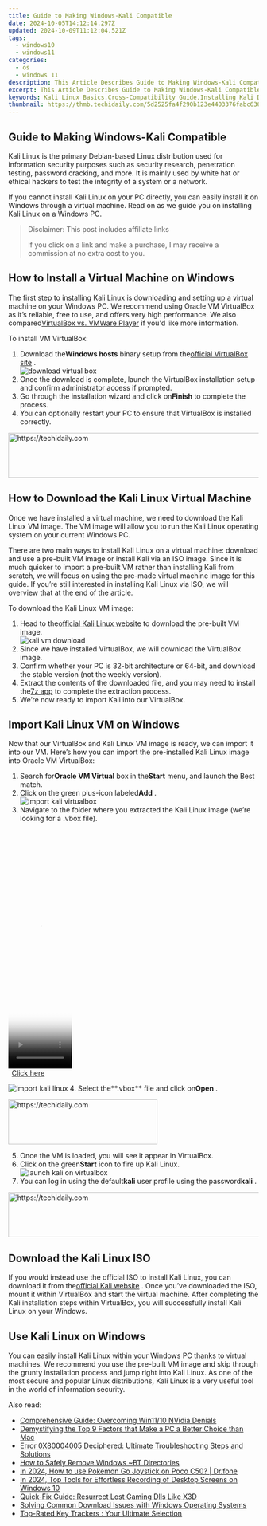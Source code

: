 ```yaml
---
title: Guide to Making Windows-Kali Compatible
date: 2024-10-05T14:12:14.297Z
updated: 2024-10-09T11:12:04.521Z
tags:
  - windows10
  - windows11
categories:
  - os
  - windows 11
description: This Article Describes Guide to Making Windows-Kali Compatible
excerpt: This Article Describes Guide to Making Windows-Kali Compatible
keywords: Kali Linux Basics,Cross-Compatibility Guide,Installing Kali Debian,Win-Kali Setup,Patch Windows Kali,Kali Bash Windows,Secure Remote Access
thumbnail: https://thmb.techidaily.com/5d2525fa4f290b123e4403376fabc636b3a54f2e745335912f33acca5ea34e31.jpg
---
```


## Guide to Making Windows-Kali Compatible

 Kali Linux is the primary Debian-based Linux distribution used for information security purposes such as security research, penetration testing, password cracking, and more. It is mainly used by white hat or ethical hackers to test the integrity of a system or a network.

 If you cannot install Kali Linux on your PC directly, you can easily install it on Windows through a virtual machine. Read on as we guide you on installing Kali Linux on a Windows PC.

>  Disclaimer: This post includes affiliate links
>
>  If you click on a link and make a purchase, I may receive a commission at no extra cost to you.
>

## How to Install a Virtual Machine on Windows

 The first step to installing Kali Linux is downloading and setting up a virtual machine on your Windows PC. We recommend using Oracle VM VirtualBox as it’s reliable, free to use, and offers very high performance. We also compared[VirtualBox vs. VMWare Player](http://www.makeuseof.com/tag/best-virtual-machine-windows/) if you'd like more information.

To install VM VirtualBox:

1. Download the**Windows hosts** binary setup from the[official VirtualBox site](https://www.virtualbox.org/wiki/Downloads) .  
![download virtual box](https://static1.makeuseofimages.com/wordpress/wp-content/uploads/2022/11/download-virtual-box.jpg)
2. Once the download is complete, launch the VirtualBox installation setup and confirm administrator access if prompted.
3. Go through the installation wizard and click on**Finish** to complete the process.
4. You can optionally restart your PC to ensure that VirtualBox is installed correctly.

<!-- affiliate ads begin -->
<a href="https://appsumo.8odi.net/c/5597632/2094428/7443" target="_top" id="2094428">
  <img src="//a.impactradius-go.com/display-ad/7443-2094428" border="0" alt="https://techidaily.com" width="728" height="90"/>
</a>
<img height="0" width="0" src="https://appsumo.8odi.net/i/5597632/2094428/7443" style="position:absolute;visibility:hidden;" border="0" />
<!-- affiliate ads end -->

## How to Download the Kali Linux Virtual Machine

 Once we have installed a virtual machine, we need to download the Kali Linux VM image. The VM image will allow you to run the Kali Linux operating system on your current Windows PC.

 There are two main ways to install Kali Linux on a virtual machine: download and use a pre-built VM image or install Kali via an ISO image. Since it is much quicker to import a pre-built VM rather than installing Kali from scratch, we will focus on using the pre-made virtual machine image for this guide. If you’re still interested in installing Kali Linux via ISO, we will overview that at the end of the article.

To download the Kali Linux VM image:

1. Head to the[official Kali Linux website](https://www.kali.org/get-kali/#kali-virtual-machines) to download the pre-built VM image.  
![kali vm download](https://static1.makeuseofimages.com/wordpress/wp-content/uploads/2022/11/kali-download.jpg)
2. Since we have installed VirtualBox, we will download the VirtualBox image.
3. Confirm whether your PC is 32-bit architecture or 64-bit, and download the stable version (not the weekly version).
4. Extract the contents of the downloaded file, and you may need to install the[7z app](https://www.7-zip.org/download.html) to complete the extraction process.
5. We’re now ready to import Kali into our VirtualBox.

## Import Kali Linux VM on Windows

 Now that our VirtualBox and Kali Linux VM image is ready, we can import it into our VM. Here’s how you can import the pre-installed Kali Linux image into Oracle VM VirtualBox:

1. Search for**Oracle VM Virtual** box in the**Start** menu, and launch the Best match.
2. Click on the green plus-icon labeled**Add** .  
![import kali virtualbox](https://static1.makeuseofimages.com/wordpress/wp-content/uploads/2022/11/import-kali.jpg)
3. Navigate to the folder where you extracted the Kali Linux image (we’re looking for a .vbox file).  

<!-- affiliate ads begin -->
<span id="1977020">
					<video width="128" height="480" style="cursor:pointer"
           poster="//a.impactradius-go.com/display-clicktoplayimage/1977020.png"
           onclick="if(!this.playClicked){this.play();this.setAttribute('controls',true);this.playClicked=true;}">
	   <source src="//a.impactradius-go.com/display-ad/22993-1977020">
	   <img src="//a.impactradius-go.com/display-clicktoplayimage/1977020.png" style="border: none; height: 100%; width: 100%; object-fit: contain">
	</video>
	<div style="width:80px;text-align:center"><a href="javascript:window.open(decodeURIComponent('https%3A%2F%2Fhomestyler.sjv.io%2Fc%2F5597632%2F1977020%2F22993'), '_blank');void(0);">Click here</a></div>
</span>
<img height="0" width="0" src="https://imp.pxf.io/i/5597632/1977020/22993" style="position:absolute;visibility:hidden;" border="0" />
<!-- affiliate ads end -->

![import kali linux](https://static1.makeuseofimages.com/wordpress/wp-content/uploads/2022/11/import-kali-2.jpg)
4. Select the**.vbox** file and click on**Open** .

<!-- affiliate ads begin -->
<a href="https://aligracehair.sjv.io/c/5597632/1902289/19272" target="_top" id="1902289">
  <img src="//a.impactradius-go.com/display-ad/19272-1902289" border="0" alt="https://techidaily.com" width="300" height="90"/>
</a>
<img height="0" width="0" src="https://aligracehair.sjv.io/i/5597632/1902289/19272" style="position:absolute;visibility:hidden;" border="0" />
<!-- affiliate ads end -->

5. Once the VM is loaded, you will see it appear in VirtualBox.
6. Click on the green**Start** icon to fire up Kali Linux.  
![launch kali on virtualbox](https://static1.makeuseofimages.com/wordpress/wp-content/uploads/2022/11/launch-kali.jpg)
7. You can log in using the default**kali** user profile using the password**kali** .

<!-- affiliate ads begin -->
<a href="https://appsumo.8odi.net/c/5597632/2043617/7443" target="_top" id="2043617">
  <img src="//a.impactradius-go.com/display-ad/7443-2043617" border="0" alt="https://techidaily.com" width="728" height="90"/>
</a>
<img height="0" width="0" src="https://appsumo.8odi.net/i/5597632/2043617/7443" style="position:absolute;visibility:hidden;" border="0" />
<!-- affiliate ads end -->

## Download the Kali Linux ISO

 If you would instead use the official ISO to install Kali Linux, you can download it from the[official Kali website](https://www.kali.org/) . Once you’ve downloaded the ISO, mount it within VirtualBox and start the virtual machine. After completing the Kali installation steps within VirtualBox, you will successfully install Kali Linux on your Windows.

## Use Kali Linux on Windows

 You can easily install Kali Linux within your Windows PC thanks to virtual machines. We recommend you use the pre-built VM image and skip through the grunty installation process and jump right into Kali Linux. As one of the most secure and popular Linux distributions, Kali Linux is a very useful tool in the world of information security.

<ins class="adsbygoogle"
     style="display:block"
     data-ad-format="autorelaxed"
     data-ad-client="ca-pub-7571918770474297"
     data-ad-slot="1223367746"></ins>

<ins class="adsbygoogle"
     style="display:block"
     data-ad-client="ca-pub-7571918770474297"
     data-ad-slot="8358498916"
     data-ad-format="auto"
     data-full-width-responsive="true"></ins>

<span class="atpl-alsoreadstyle">Also read:</span>
<div><ul>
<li><a href="https://win11.techidaily.com/comprehensive-guide-overcoming-win1110-nvidia-denials/"><u>Comprehensive Guide: Overcoming Win11/10 NVidia Denials</u></a></li>
<li><a href="https://win11.techidaily.com/demystifying-the-top-9-factors-that-make-a-pc-a-better-choice-than-mac/"><u>Demystifying the Top 9 Factors that Make a PC a Better Choice than Mac</u></a></li>
<li><a href="https://win-howtos.techidaily.com/error-0x80004005-deciphered-ultimate-troubleshooting-steps-and-solutions/"><u>Error 0X80004005 Deciphered: Ultimate Troubleshooting Steps and Solutions</u></a></li>
<li><a href="https://win11.techidaily.com/how-to-safely-remove-windows-bt-directories/"><u>How to Safely Remove Windows ~BT Directories</u></a></li>
<li><a href="https://pokemon-go-android.techidaily.com/in-2024-how-to-use-pokemon-go-joystick-on-poco-c50-drfone-by-drfone-virtual-android/"><u>In 2024, How to use Pokemon Go Joystick on Poco C50? | Dr.fone</u></a></li>
<li><a href="https://remote-screen-capture.techidaily.com/in-2024-top-tools-for-effortless-recording-of-desktop-screens-on-windows-10/"><u>In 2024, Top Tools for Effortless Recording of Desktop Screens on Windows 10</u></a></li>
<li><a href="https://win-howtos.techidaily.com/quick-fix-guide-resurrect-lost-gaming-dlls-like-x3d/"><u>Quick-Fix Guide: Resurrect Lost Gaming Dlls Like X3D</u></a></li>
<li><a href="https://win11.techidaily.com/solving-common-download-issues-with-windows-operating-systems/"><u>Solving Common Download Issues with Windows Operating Systems</u></a></li>
<li><a href="https://tech-recovery.techidaily.com/top-rated-key-trackers-your-ultimate-selection/"><u>Top-Rated Key Trackers : Your Ultimate Selection</u></a></li>
</ul></div>

